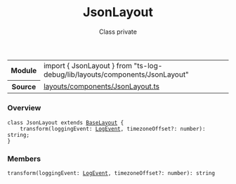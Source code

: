 <header class="symbol-info-header">    <h1 id="jsonlayout">JsonLayout</h1>    <label class="symbol-info-type-label class">Class</label>    <label class="api-type-label private">private</label>  </header>
<section class="symbol-info">      <table class="is-full-width">        <tbody>        <tr>          <th>Module</th>          <td>            <div class="lang-typescript">                <span class="token keyword">import</span> { JsonLayout }                 <span class="token keyword">from</span>                 <span class="token string">"ts-log-debug/lib/layouts/components/JsonLayout"</span>                            </div>          </td>        </tr>        <tr>          <th>Source</th>          <td>            <a href="https://github.com/romakita/log-debug/blob/v4.0.3/src/layouts/components/JsonLayout.ts#L0-L0">                layouts/components/JsonLayout.ts            </a>        </td>        </tr>                </tbody>      </table>    </section>

### Overview

<pre><code class="typescript-lang"><span class="token keyword">class</span> JsonLayout <span class="token keyword">extends</span> <a href="#api/common/layouts/baselayout"><span class="token">BaseLayout</span></a> <span class="token punctuation">{</span>
    <span class="token function">transform</span><span class="token punctuation">(</span>loggingEvent<span class="token punctuation">:</span> <a href="#api/common/core/logevent"><span class="token">LogEvent</span></a><span class="token punctuation">,</span> timezoneOffset?<span class="token punctuation">:</span> <span class="token keyword">number</span><span class="token punctuation">)</span><span class="token punctuation">:</span> <span class="token keyword">string</span><span class="token punctuation">;</span>
<span class="token punctuation">}</span></code></pre>

### Members

<div class="method-overview"><pre><code class="typescript-lang"><span class="token function">transform</span><span class="token punctuation">(</span>loggingEvent<span class="token punctuation">:</span> <a href="#api/common/core/logevent"><span class="token">LogEvent</span></a><span class="token punctuation">,</span> timezoneOffset?<span class="token punctuation">:</span> <span class="token keyword">number</span><span class="token punctuation">)</span><span class="token punctuation">:</span> <span class="token keyword">string</span></code></pre></div>
